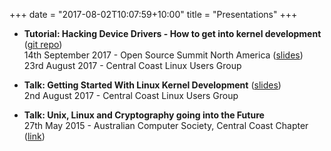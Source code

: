 +++
date = "2017-08-02T10:07:59+10:00"
title = "Presentations"
+++

* **Tutorial: Hacking Device Drivers - How to get into kernel development** ([git repo](http://github.com/tcharding/kernel))  
  14th September 2017 - Open Source Summit North America
  ([slides](http://tobin.cc/kernel-dev-tutorial.pdf))  
  23rd August 2017 - Central Coast Linux Users Group  

* **Talk: Getting Started With Linux Kernel Development**
  ([slides](http://tobin.cc/kernel-dev-intro.pdf))  
  2nd August 2017 - Central Coast Linux Users Group  

* **Talk: Unix, Linux and Cryptography going into the Future**  
  27th May 2015 - Australian Computer Society, Central Coast Chapter
 ([link](https://www.acs.org.au/insightsandpublications/news-archive/2015/67141.html))  
 
